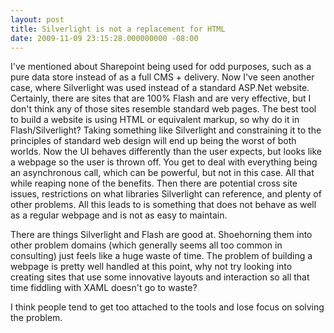 ```yaml
---
layout: post
title: Silverlight is not a replacement for HTML
date: 2009-11-09 23:15:28.000000000 -08:00
---
```

I've mentioned about Sharepoint being used for odd purposes, such as a pure data store instead of as a full CMS + delivery. Now I've seen another case, where Silverlight was used instead of a standard ASP.Net website. Certainly, there are sites that are 100% Flash and are very effective, but I don't think any of those sites resemble standard web pages. The best tool to build a website is using HTML or equivalent markup, so why do it in Flash/Silverlight? Taking something like Silverlight and constraining it to the principles of standard web design will end up being the worst of both worlds. Now the UI behaves differently than the user expects, but looks like a webpage so the user is thrown off. You get to deal with everything being an asynchronous call, which can be powerful, but not in this case. All that while reaping none of the benefits. Then there are potential cross site issues, restrictions on what libraries Silverlight can reference, and plenty of other problems. All this leads to is something that does not behave as well as a regular webpage and is not as easy to maintain.

There are things Silverlight and Flash are good at. Shoehorning them into other problem domains (which generally seems all too common in consulting) just feels like a huge waste of time. The problem of building a webpage is pretty well handled at this point, why not try looking into creating sites that use some innovative layouts and interaction so all that time fiddling with XAML doesn't go to waste?

I think people tend to get too attached to the tools and lose focus on solving the problem.
